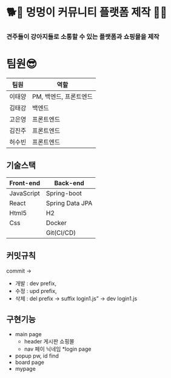

# 🐕🐩 멍멍이 커뮤니티 플랫폼 제작 🐶🐾

### 견주들이 강아지들로 소통할 수 있는 플랫폼과 쇼핑몰을 제작

# 팀원😎
| 팀원 | 역할 |
|-----|-----|
|이태양| PM, 백엔드, 프론트엔드 | 
|김태강|백엔드|
|고은영| 프론트엔드 | 
|김진주| 프론트엔드 | 
|허수빈|프론트엔드|

## 기술스택
| Front-end | Back-end |
|-----|-----|
|JavaScript| Spring-boot | 
|React|Spring Data JPA|
|Html5| H2 | 
|Css| Docker | 
|   |Git(CI/CD)|

## 커밋규칙
 commit -> 
- 개발 : dev prefix,<br> 
- 수정 : upd prefix,<br> 
- 삭제 : del prefix -> suffix login1.js” -> dev login1.js <br>

## 구현기능
* main page
   * header 게시판 쇼핑몰
   * nav 페이 닉네임
*login page
* popup pw, id find
* board page
* mypage
